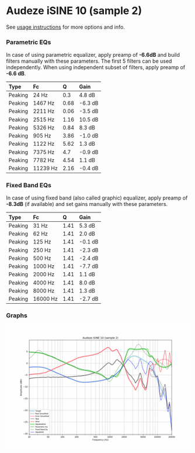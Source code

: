 # Audeze iSINE 10 (sample 2)
See [usage instructions](https://github.com/jaakkopasanen/AutoEq#usage) for more options and info.

### Parametric EQs
In case of using parametric equalizer, apply preamp of **-6.6dB** and build filters manually
with these parameters. The first 5 filters can be used independently.
When using independent subset of filters, apply preamp of **-6.6 dB**.

| Type    | Fc       |    Q | Gain    |
|:--------|:---------|:-----|:--------|
| Peaking | 24 Hz    | 0.3  | 4.8 dB  |
| Peaking | 1467 Hz  | 0.68 | -6.3 dB |
| Peaking | 2211 Hz  | 0.06 | -3.5 dB |
| Peaking | 2515 Hz  | 1.16 | 10.5 dB |
| Peaking | 5326 Hz  | 0.84 | 8.3 dB  |
| Peaking | 905 Hz   | 3.86 | -1.0 dB |
| Peaking | 1122 Hz  | 5.62 | 1.3 dB  |
| Peaking | 7375 Hz  | 4.7  | -0.9 dB |
| Peaking | 7782 Hz  | 4.54 | 1.1 dB  |
| Peaking | 11239 Hz | 2.16 | -0.4 dB |

### Fixed Band EQs
In case of using fixed band (also called graphic) equalizer, apply preamp of **-8.3dB**
(if available) and set gains manually with these parameters.

| Type    | Fc       |    Q | Gain    |
|:--------|:---------|:-----|:--------|
| Peaking | 31 Hz    | 1.41 | 5.3 dB  |
| Peaking | 62 Hz    | 1.41 | 2.0 dB  |
| Peaking | 125 Hz   | 1.41 | -0.1 dB |
| Peaking | 250 Hz   | 1.41 | -2.3 dB |
| Peaking | 500 Hz   | 1.41 | -2.4 dB |
| Peaking | 1000 Hz  | 1.41 | -7.7 dB |
| Peaking | 2000 Hz  | 1.41 | 1.1 dB  |
| Peaking | 4000 Hz  | 1.41 | 8.0 dB  |
| Peaking | 8000 Hz  | 1.41 | 1.3 dB  |
| Peaking | 16000 Hz | 1.41 | -2.7 dB |

### Graphs
![](./Audeze%20iSINE%2010%20(sample%202).png)